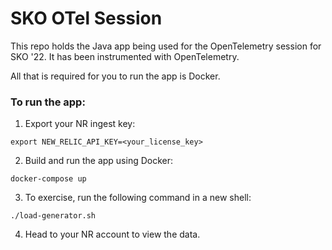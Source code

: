 # SKO OTel Session

This repo holds the Java app being used for the OpenTelemetry session for SKO '22. It has been instrumented with OpenTelemetry. 

All that is required for you to run the app is Docker. 

### To run the app:

1. Export your NR ingest key:
```shell
export NEW_RELIC_API_KEY=<your_license_key>
```

2. Build and run the app using Docker:
```shell
docker-compose up
```

3. To exercise, run the following command in a new shell:
```shell
./load-generator.sh
```

4. Head to your NR account to view the data.
